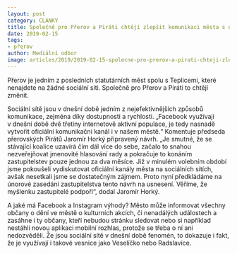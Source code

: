 ```yaml
---
layout: post
category: CLANKY
title: Společně pro Přerov a Piráti chtějí zlepšit komunikaci města s občany skrze Facebook
date: 2019-02-15
tags: 
- přerov
author: Mediální odbor
image: articles/2019/2019-02-15-spolecne-pro-prerov-a-pirati-chteji-zlepsit-komunikaci-mesta-s-obcany-skrze-facebook.jpg  #751x422 pixelu
---
```

Přerov je jedním z posledních statutárních měst spolu s Teplicemi, které nenajdete na žádné sociální síti. Společně pro Přerov a Piráti to chtějí změnit.

Sociální sítě jsou v dnešní době jedním z nejefektivnějších způsobů komunikace, zejména díky dostupnosti a rychlosti. „Facebook využívají v dnešní době dvě třetiny internetově aktivní populace, je tedy nasnadě vytvořit oficiální komunikační kanál i v našem městě.“ Komentuje předseda přerovských Pirátů Jaromír Horký připravený návrh. „Je smutné, že se stávající koalice uzavírá čím dál více do sebe, začalo to snahou nezveřejňovat jmenovité hlasování rady a pokračuje to konáním zastupitelstev pouze jednou za dva měsíce. Již v minulém volebním období jsme pokoušeli vydiskutovat oficiální kanály města na sociálních sítích, avšak nesetkali jsme se dostatečným zájmem. Proto nyní předkládáme na únorové zasedání zastupitelstva tento návrh na usnesení. Věříme, že myšlenku zastupitelé podpoří“, dodal Jaromír Horký.

A jaké má Facebook a Instagram výhody? Město může informovat všechny občany o dění ve městě o kulturních akcích, či nenadálých událostech a zasáhne i ty občany, kteří nebudou stránku sledovat nebo si například nestáhli novou aplikaci mobilní rozhlas, protože se třeba o ní ani nedozvěděli. Že jsou sociální sítě v dnešní době fenomén, to dokazuje i fakt, že je využívají i takové vesnice jako Veselíčko nebo Radslavice.